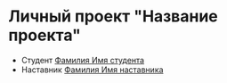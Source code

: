 # Личный проект "Название проекта"

* Студент [Фамилия Имя студента](http://t.me/аккаунтСтудента)
* Наставник [Фамилия Имя наставника](http://t.me/аккаунтНаставника)